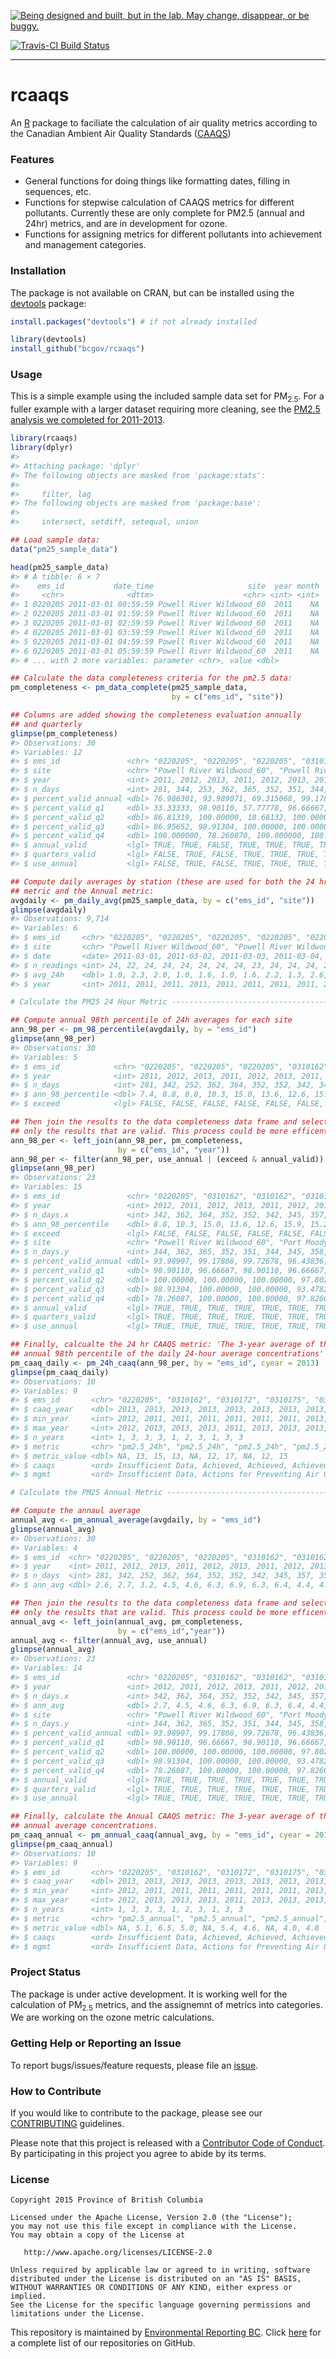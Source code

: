 <!-- README.md is generated from README.Rmd. Please edit that file -->
<a rel="Exploration" href="https://github.com/BCDevExchange/docs/blob/master/discussion/projectstates.md"><img alt="Being designed and built, but in the lab. May change, disappear, or be buggy." style="border-width:0" src="http://bcdevexchange.org/badge/2.svg" title="Being designed and built, but in the lab. May change, disappear, or be buggy." /></a>

[![Travis-CI Build Status](https://travis-ci.org/bcgov/rcaaqs.svg?branch=master)](https://travis-ci.org/bcgov/rcaaqs)

------------------------------------------------------------------------

rcaaqs
======

An [R](https://www.r-project.org/) package to faciliate the calculation of air quality metrics according to the Canadian Ambient Air Quality Standards ([CAAQS](http://www.ccme.ca/en/current_priorities/air/caaqs.html))

### Features

-   General functions for doing things like formatting dates, filling in sequences, etc.
-   Functions for stepwise calculation of CAAQS metrics for different pollutants. Currently these are only complete for PM2.5 (annual and 24hr) metrics, and are in development for ozone.
-   Functions for assigning metrics for different pollutants into achievement and management categories.

### Installation

The package is not available on CRAN, but can be installed using the [devtools](https://github.com/hadley/devtools) package:

``` r
install.packages("devtools") # if not already installed

library(devtools)
install_github("bcgov/rcaaqs")
```

### Usage

This is a simple example using the included sample data set for PM<sub>2.5</sub>. For a fuller example with a larger dataset requiring more cleaning, see the [PM2.5 analysis we completed for 2011-2013](https://github.com/bcgov/pm25-caaqs-analysis).

``` r
library(rcaaqs)
library(dplyr)
#> 
#> Attaching package: 'dplyr'
#> The following objects are masked from 'package:stats':
#> 
#>     filter, lag
#> The following objects are masked from 'package:base':
#> 
#>     intersect, setdiff, setequal, union

## Load sample data:
data("pm25_sample_data")

head(pm25_sample_data)
#> # A tibble: 6 × 7
#>    ems_id           date_time                     site  year month
#>     <chr>              <dttm>                    <chr> <int> <int>
#> 1 0220205 2011-03-01 00:59:59 Powell River Wildwood_60  2011    NA
#> 2 0220205 2011-03-01 01:59:59 Powell River Wildwood_60  2011    NA
#> 3 0220205 2011-03-01 02:59:59 Powell River Wildwood_60  2011    NA
#> 4 0220205 2011-03-01 03:59:59 Powell River Wildwood_60  2011    NA
#> 5 0220205 2011-03-01 04:59:59 Powell River Wildwood_60  2011    NA
#> 6 0220205 2011-03-01 05:59:59 Powell River Wildwood_60  2011    NA
#> # ... with 2 more variables: parameter <chr>, value <dbl>

## Calculate the data completeness criteria for the pm2.5 data:
pm_completeness <- pm_data_complete(pm25_sample_data, 
                                    by = c("ems_id", "site"))

## Columns are added showing the completeness evaluation annually 
## and quarterly
glimpse(pm_completeness)
#> Observations: 30
#> Variables: 12
#> $ ems_id               <chr> "0220205", "0220205", "0220205", "0310162...
#> $ site                 <chr> "Powell River Wildwood_60", "Powell River...
#> $ year                 <int> 2011, 2012, 2013, 2011, 2012, 2013, 2011,...
#> $ n_days               <int> 281, 344, 253, 362, 365, 352, 351, 344, 3...
#> $ percent_valid_annual <dbl> 76.986301, 93.989071, 69.315068, 99.17808...
#> $ percent_valid_q1     <dbl> 33.33333, 98.90110, 57.77778, 96.66667, 9...
#> $ percent_valid_q2     <dbl> 86.81319, 100.00000, 18.68132, 100.00000,...
#> $ percent_valid_q3     <dbl> 86.95652, 98.91304, 100.00000, 100.00000,...
#> $ percent_valid_q4     <dbl> 100.000000, 78.260870, 100.000000, 100.00...
#> $ annual_valid         <lgl> TRUE, TRUE, FALSE, TRUE, TRUE, TRUE, TRUE...
#> $ quarters_valid       <lgl> FALSE, TRUE, FALSE, TRUE, TRUE, TRUE, TRU...
#> $ use_annual           <lgl> FALSE, TRUE, FALSE, TRUE, TRUE, TRUE, TRU...

## Compute daily averages by station (these are used for both the 24 hr 
## metric and the Annual metric:
avgdaily <- pm_daily_avg(pm25_sample_data, by = c("ems_id", "site"))
glimpse(avgdaily)
#> Observations: 9,714
#> Variables: 6
#> $ ems_id     <chr> "0220205", "0220205", "0220205", "0220205", "022020...
#> $ site       <chr> "Powell River Wildwood_60", "Powell River Wildwood_...
#> $ date       <date> 2011-03-01, 2011-03-02, 2011-03-03, 2011-03-04, 20...
#> $ n_readings <int> 24, 22, 24, 24, 24, 24, 24, 24, 23, 24, 24, 24, 24,...
#> $ avg_24h    <dbl> 1.0, 2.3, 2.0, 1.0, 1.6, 1.0, 1.6, 2.2, 1.3, 2.6, 0...
#> $ year       <int> 2011, 2011, 2011, 2011, 2011, 2011, 2011, 2011, 201...

# Calculate the PM25 24 Hour Metric -----------------------------------

## Compute annual 98th percentile of 24h averages for each site
ann_98_per <- pm_98_percentile(avgdaily, by = "ems_id")
glimpse(ann_98_per)
#> Observations: 30
#> Variables: 5
#> $ ems_id            <chr> "0220205", "0220205", "0220205", "0310162", ...
#> $ year              <int> 2011, 2012, 2013, 2011, 2012, 2013, 2011, 20...
#> $ n_days            <int> 281, 342, 252, 362, 364, 352, 352, 342, 345,...
#> $ ann_98_percentile <dbl> 7.4, 8.8, 8.8, 10.3, 15.0, 13.6, 12.6, 15.9,...
#> $ exceed            <lgl> FALSE, FALSE, FALSE, FALSE, FALSE, FALSE, FA...

## Then join the results to the data completeness data frame and select 
## only the results that are valid. This process could be more efficent
ann_98_per <- left_join(ann_98_per, pm_completeness, 
                        by = c("ems_id", "year"))
ann_98_per <- filter(ann_98_per, use_annual | (exceed & annual_valid))
glimpse(ann_98_per)
#> Observations: 23
#> Variables: 15
#> $ ems_id               <chr> "0220205", "0310162", "0310162", "0310162...
#> $ year                 <int> 2012, 2011, 2012, 2013, 2011, 2012, 2013,...
#> $ n_days.x             <int> 342, 362, 364, 352, 352, 342, 345, 357, 3...
#> $ ann_98_percentile    <dbl> 8.8, 10.3, 15.0, 13.6, 12.6, 15.9, 15.2, ...
#> $ exceed               <lgl> FALSE, FALSE, FALSE, FALSE, FALSE, FALSE,...
#> $ site                 <chr> "Powell River Wildwood_60", "Port Moody R...
#> $ n_days.y             <int> 344, 362, 365, 352, 351, 344, 345, 358, 3...
#> $ percent_valid_annual <dbl> 93.98907, 99.17808, 99.72678, 96.43836, 9...
#> $ percent_valid_q1     <dbl> 98.90110, 96.66667, 98.90110, 96.66667, 9...
#> $ percent_valid_q2     <dbl> 100.00000, 100.00000, 100.00000, 97.80220...
#> $ percent_valid_q3     <dbl> 98.91304, 100.00000, 100.00000, 93.47826,...
#> $ percent_valid_q4     <dbl> 78.26087, 100.00000, 100.00000, 97.82609,...
#> $ annual_valid         <lgl> TRUE, TRUE, TRUE, TRUE, TRUE, TRUE, TRUE,...
#> $ quarters_valid       <lgl> TRUE, TRUE, TRUE, TRUE, TRUE, TRUE, TRUE,...
#> $ use_annual           <lgl> TRUE, TRUE, TRUE, TRUE, TRUE, TRUE, TRUE,...

## Finally, calcualte the 24 hr CAAQS metric: 'The 3-year average of the 
## annual 98th percentile of the daily 24-hour average concentrations'
pm_caaq_daily <- pm_24h_caaq(ann_98_per, by = "ems_id", cyear = 2013)
glimpse(pm_caaq_daily)
#> Observations: 10
#> Variables: 9
#> $ ems_id       <chr> "0220205", "0310162", "0310172", "0310175", "0310...
#> $ caaq_year    <dbl> 2013, 2013, 2013, 2013, 2013, 2013, 2013, 2013, 2...
#> $ min_year     <int> 2012, 2011, 2011, 2011, 2011, 2011, 2011, 2013, 2...
#> $ max_year     <int> 2012, 2013, 2013, 2013, 2011, 2013, 2013, 2013, 2...
#> $ n_years      <int> 1, 3, 3, 3, 1, 2, 3, 1, 3, 3
#> $ metric       <chr> "pm2.5_24h", "pm2.5_24h", "pm2.5_24h", "pm2.5_24h...
#> $ metric_value <dbl> NA, 13, 15, 13, NA, 12, 17, NA, 12, 15
#> $ caaqs        <ord> Insufficient Data, Achieved, Achieved, Achieved, ...
#> $ mgmt         <ord> Insufficient Data, Actions for Preventing Air Qua...

# Calculate the PM25 Annual Metric ------------------------------------

## Compute the annaul average
annual_avg <- pm_annual_average(avgdaily, by = "ems_id")
glimpse(annual_avg)
#> Observations: 30
#> Variables: 4
#> $ ems_id  <chr> "0220205", "0220205", "0220205", "0310162", "0310162",...
#> $ year    <int> 2011, 2012, 2013, 2011, 2012, 2013, 2011, 2012, 2013, ...
#> $ n_days  <int> 281, 342, 252, 362, 364, 352, 352, 342, 345, 357, 351,...
#> $ ann_avg <dbl> 2.6, 2.7, 3.2, 4.5, 4.6, 6.3, 6.9, 6.3, 6.4, 4.4, 4.1,...

## Then join the results to the data completeness data frame and select 
## only the results that are valid. This process could be more efficent
annual_avg <- left_join(annual_avg, pm_completeness, 
                        by = c("ems_id","year"))
annual_avg <- filter(annual_avg, use_annual)
glimpse(annual_avg)
#> Observations: 23
#> Variables: 14
#> $ ems_id               <chr> "0220205", "0310162", "0310162", "0310162...
#> $ year                 <int> 2012, 2011, 2012, 2013, 2011, 2012, 2013,...
#> $ n_days.x             <int> 342, 362, 364, 352, 352, 342, 345, 357, 3...
#> $ ann_avg              <dbl> 2.7, 4.5, 4.6, 6.3, 6.9, 6.3, 6.4, 4.4, 4...
#> $ site                 <chr> "Powell River Wildwood_60", "Port Moody R...
#> $ n_days.y             <int> 344, 362, 365, 352, 351, 344, 345, 358, 3...
#> $ percent_valid_annual <dbl> 93.98907, 99.17808, 99.72678, 96.43836, 9...
#> $ percent_valid_q1     <dbl> 98.90110, 96.66667, 98.90110, 96.66667, 9...
#> $ percent_valid_q2     <dbl> 100.00000, 100.00000, 100.00000, 97.80220...
#> $ percent_valid_q3     <dbl> 98.91304, 100.00000, 100.00000, 93.47826,...
#> $ percent_valid_q4     <dbl> 78.26087, 100.00000, 100.00000, 97.82609,...
#> $ annual_valid         <lgl> TRUE, TRUE, TRUE, TRUE, TRUE, TRUE, TRUE,...
#> $ quarters_valid       <lgl> TRUE, TRUE, TRUE, TRUE, TRUE, TRUE, TRUE,...
#> $ use_annual           <lgl> TRUE, TRUE, TRUE, TRUE, TRUE, TRUE, TRUE,...

## Finally, calculate the Annual CAAQS metric: The 3-year average of the
## annual average concentrations. 
pm_caaq_annual <- pm_annual_caaq(annual_avg, by = "ems_id", cyear = 2013)
glimpse(pm_caaq_annual)
#> Observations: 10
#> Variables: 9
#> $ ems_id       <chr> "0220205", "0310162", "0310172", "0310175", "0310...
#> $ caaq_year    <dbl> 2013, 2013, 2013, 2013, 2013, 2013, 2013, 2013, 2...
#> $ min_year     <int> 2012, 2011, 2011, 2011, 2011, 2011, 2011, 2013, 2...
#> $ max_year     <int> 2012, 2013, 2013, 2013, 2011, 2013, 2013, 2013, 2...
#> $ n_years      <int> 1, 3, 3, 3, 1, 2, 3, 1, 3, 3
#> $ metric       <chr> "pm2.5_annual", "pm2.5_annual", "pm2.5_annual", "...
#> $ metric_value <dbl> NA, 5.1, 6.5, 5.0, NA, 5.4, 4.6, NA, 4.0, 4.8
#> $ caaqs        <ord> Insufficient Data, Achieved, Achieved, Achieved, ...
#> $ mgmt         <ord> Insufficient Data, Actions for Preventing Air Qua...
```

### Project Status

The package is under active development. It is working well for the calculation of PM<sub>2.5</sub> metrics, and the assignemnt of metrics into categories. We are working on the ozone metric calculations.

### Getting Help or Reporting an Issue

To report bugs/issues/feature requests, please file an [issue](https://github.com/bcgov/rcaaqs/issues/).

### How to Contribute

If you would like to contribute to the package, please see our [CONTRIBUTING](CONTRIBUTING.md) guidelines.

Please note that this project is released with a [Contributor Code of Conduct](CODE_OF_CONDUCT.md). By participating in this project you agree to abide by its terms.

### License

    Copyright 2015 Province of British Columbia

    Licensed under the Apache License, Version 2.0 (the "License");
    you may not use this file except in compliance with the License.
    You may obtain a copy of the License at 

       http://www.apache.org/licenses/LICENSE-2.0

    Unless required by applicable law or agreed to in writing, software
    distributed under the License is distributed on an "AS IS" BASIS,
    WITHOUT WARRANTIES OR CONDITIONS OF ANY KIND, either express or implied.
    See the License for the specific language governing permissions and
    limitations under the License.

This repository is maintained by [Environmental Reporting BC](http://www2.gov.bc.ca/gov/content?id=FF80E0B985F245CEA62808414D78C41B). Click [here](https://github.com/bcgov/EnvReportBC-RepoList) for a complete list of our repositories on GitHub.
